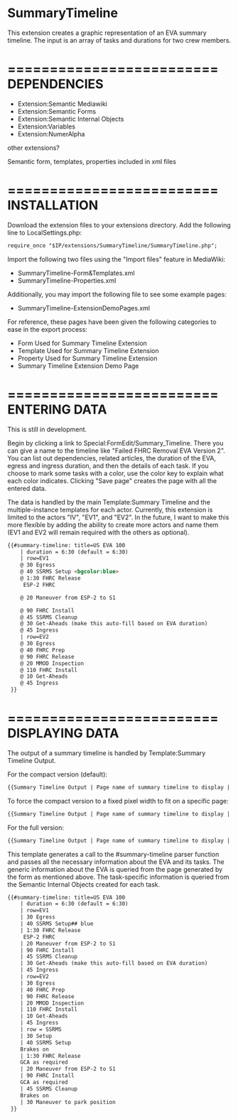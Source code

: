 SummaryTimeline
=========================

This extension creates a graphic representation of an EVA summary timeline.
The input is an array of tasks and durations for two crew members.

=========================
DEPENDENCIES
=========================

* Extension:Semantic Mediawiki
* Extension:Semantic Forms
* Extension:Semantic Internal Objects
* Extension:Variables
* Extension:NumerAlpha

other extensions?

Semantic form, templates, properties included in xml files

=========================
INSTALLATION
=========================

Download the extension files to your extensions directory. Add the following line to LocalSettings.php:

```html
require_once "$IP/extensions/SummaryTimeline/SummaryTimeline.php";
```

Import the following two files using the "Import files" feature in MediaWiki:
* SummaryTimeline-Form&Templates.xml
* SummaryTimeline-Properties.xml

Additionally, you may import the following file to see some example pages:
* SummaryTimeline-ExtensionDemoPages.xml

For reference, these pages have been given the following categories to ease in the export process:

* Form Used for Summary Timeline Extension
* Template Used for Summary Timeline Extension
* Property Used for Summary Timeline Extension
* Summary Timeline Extension Demo Page

=========================
ENTERING DATA
=========================

This is still in development.

Begin by clicking a link to Special:FormEdit/Summary_Timeline. There you can give a name to the timeline like "Failed FHRC Removal EVA Version 2". You can list out dependencies, related articles, the duration of the EVA, egress and ingress duration, and then the details of each task. If you choose to mark some tasks with a color, use the color key to explain what each color indicates. Clicking "Save page" creates the page with all the entered data.

The data is handled by the main Template:Summary Timeline and the multiple-instance templates for each actor. Currently, this extension is limited to the actors "IV", "EV1", and "EV2". In the future, I want to make this more flexible by adding the ability to create more actors and name them (EV1 and EV2 will remain required with the others as optional).

```html
{{#summary-timeline: title=US EVA 100
	| duration = 6:30 (default = 6:30)
	| row=EV1 
	@ 30 Egress 
	@ 40 SSRMS Setup <bgcolor:blue>
	@ 1:30 FHRC Release
	 ESP-2 FHRC

	@ 20 Maneuver from ESP-2 to S1

	@ 90 FHRC Install
	@ 45 SSRMS Cleanup
	@ 30 Get-Aheads (make this auto-fill based on EVA duration)
	@ 45 Ingress
	| row=EV2
	@ 30 Egress
	@ 40 FHRC Prep
	@ 90 FHRC Release
	@ 20 MMOD Inspection
	@ 110 FHRC Install
	@ 10 Get-Aheads
	@ 45 Ingress
 }}
  ```

=========================
DISPLAYING DATA
=========================

The output of a summary timeline is handled by Template:Summary Timeline Output.

For the compact version (default):
```html
{{Summary Timeline Output | Page name of summary timeline to display | Compact }}
  ```

To force the compact version to a fixed pixel width to fit on a specific page:
```html
{{Summary Timeline Output | Page name of summary timeline to display | Compact | 123 }}
  ```

For the full version:
```html
{{Summary Timeline Output | Page name of summary timeline to display | Full }}
  ```

This template generates a call to the #summary-timeline parser function and passes all the necessary information about the EVA and its tasks. The generic information about the EVA is queried from the page generated by the form as mentioned above. The task-specific information is queried from the Semantic Internal Objects created for each task.

```html
{{#summary-timeline: title=US EVA 100
	| duration = 6:30 (default = 6:30)
	| row=EV1 
	| 30 Egress 
	| 40 SSRMS Setup## blue
	| 1:30 FHRC Release
	 ESP-2 FHRC
	| 20 Maneuver from ESP-2 to S1
	| 90 FHRC Install
	| 45 SSRMS Cleanup
	| 30 Get-Aheads (make this auto-fill based on EVA duration)
	| 45 Ingress
	| row=EV2
	| 30 Egress
	| 40 FHRC Prep
	| 90 FHRC Release
	| 20 MMOD Inspection
	| 110 FHRC Install
	| 10 Get-Aheads
	| 45 Ingress
	| row = SSRMS
	| 30 Setup
	| 40 SSRMS Setup
	Brakes on
	| 1:30 FHRC Release
	GCA as required
	| 20 Maneuver from ESP-2 to S1
	| 90 FHRC Install
	GCA as required
	| 45 SSRMS Cleanup
	Brakes on
	| 30 Maneuver to park position
 }}
  ```